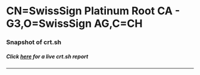 # CN=SwissSign Platinum Root CA - G3,O=SwissSign AG,C=CH
### Snapshot of crt.sh
##### Click [here](https://crt.sh/?q=Serial_0080C7928FA7A6D0F4977D2D963AE84C) for a live crt.sh report

---
